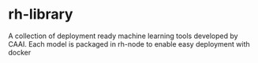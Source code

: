 # rh-library
A collection of deployment ready machine learning tools developed by CAAI. Each model is packaged in rh-node to enable easy deployment with docker
